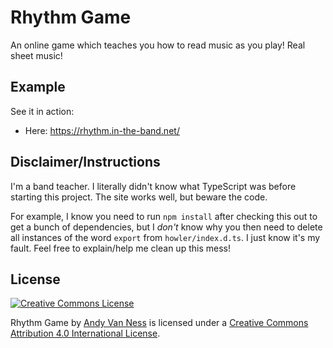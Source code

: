 Rhythm Game
==============

An online game which teaches you how to read music as you play! Real sheet music!

## Example

See it in action:
* Here: https://rhythm.in-the-band.net/

## Disclaimer/Instructions

I'm a band teacher. I literally didn't know what TypeScript was before starting this project. The site works well, but beware the code.

For example, I know you need to run  `npm install` after checking this out to get a bunch of dependencies, but I *don't* know why you then need to delete all instances of the word `export` from `howler/index.d.ts`. I just know it's my fault. Feel free to explain/help me clean up this mess!

## License

<a class="inline" rel="license" href="http://creativecommons.org/licenses/by/4.0/"><img alt="Creative Commons License" style="border-width:0" src="https://i.creativecommons.org/l/by/4.0/88x31.png" /></a>

<span xmlns:dct="http://purl.org/dc/terms/" href="http://purl.org/dc/dcmitype/InteractiveResource" property="dct:title" rel="dct:type">Rhythm Game</span> by <a class="inline" xmlns:cc="http://creativecommons.org/ns#" href="http://andyvn.ath.cx/" property="cc:attributionName" rel="cc:attributionURL">Andy Van Ness</a> is licensed under a <a class="inline" rel="license" href="http://creativecommons.org/licenses/by/4.0/">Creative Commons Attribution 4.0 International License</a>.
